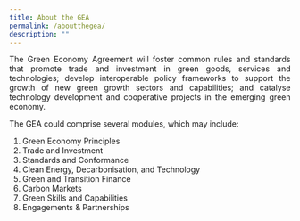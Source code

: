 ```yaml
---
title: About the GEA
permalink: /aboutthegea/
description: ""
---
```

<p align = justify> The Green Economy Agreement will foster common rules and standards that promote trade and investment in green goods, services and technologies; develop interoperable policy frameworks to support the growth of new green growth sectors and capabilities; and catalyse technology development and cooperative projects in the emerging green economy. 

<p align = justify> The GEA could comprise several modules, which may include:
	
1. Green Economy Principles
2. Trade and Investment
3. Standards and Conformance
4. Clean Energy, Decarbonisation, and Technology
5. Green and Transition Finance
6. Carbon Markets
7. Green Skills and Capabilities
8. Engagements & Partnerships